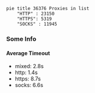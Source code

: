 
```mermaid
pie title 36376 Proxies in list
    "HTTP" : 23150
    "HTTPS": 5319
    "SOCKS" : 11945
```

### Some Info
#### Average Timeout

- mixed: 2.8s
- http: 1.4s
- https: 8.7s
- socks: 6.6s